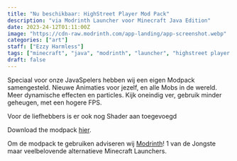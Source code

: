```yaml
---
title: "Nu beschikbaar: HighStreet Player Mod Pack"
description: "via Modrinth Launcher voor Minecraft Java Edition"
date: 2023-24-12T01:11:00Z
image: "https://cdn-raw.modrinth.com/app-landing/app-screenshot.webp"
categories: ["art"]
staff: ["Ezzy Harmless"]
tags: ["minecraft", "java", "modrinth", "launcher", "highstreet player pack" ]
draft: false
---
```


Speciaal voor onze JavaSpelers hebben wij een eigen Modpack samengesteld. Nieuwe Animaties voor jezelf, en alle Mobs in de wereld. Meer dynamische effecten en particles. Kijk oneindig ver, gebruik minder geheugen, met een hogere FPS.

Voor de liefhebbers is er ook nog Shader aan toegevoegd

Download the modpack [hier](http://extern.artkidsfoundation.org/HighStreet-SMP-Players-Pack-1.0.0.mrpack).

Om de modpack te gebruiken adviseren wij [Modrinth](https://modrinth.com/app)! 1 van de Jongste maar veelbelovende alternatieve Minecraft Launchers.

